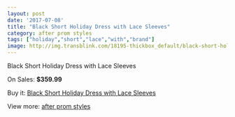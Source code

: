 ```yaml
---
layout: post
date: '2017-07-08'
title: "Black Short Holiday Dress with Lace Sleeves"
category: after prom styles
tags: ["holiday","short","lace","with","brand"]
image: http://img.transblink.com/18195-thickbox_default/black-short-holiday-dress-with-lace-sleeves.jpg
---
```

Black Short Holiday Dress with Lace Sleeves

On Sales: **$359.99**
<a href="https://www.transblink.com/en/after-prom-styles/5698-black-short-holiday-dress-with-lace-sleeves.html"><amp-img layout="responsive" width="600" height="600" src="//img.transblink.com/18195-thickbox_default/black-short-holiday-dress-with-lace-sleeves.jpg" alt="Black Short Holiday Dress with Lace Sleeves 0" /></a>
<a href="https://www.transblink.com/en/after-prom-styles/5698-black-short-holiday-dress-with-lace-sleeves.html"><amp-img layout="responsive" width="600" height="600" src="//img.transblink.com/18197-thickbox_default/black-short-holiday-dress-with-lace-sleeves.jpg" alt="Black Short Holiday Dress with Lace Sleeves 1" /></a>
<a href="https://www.transblink.com/en/after-prom-styles/5698-black-short-holiday-dress-with-lace-sleeves.html"><amp-img layout="responsive" width="600" height="600" src="//img.transblink.com/18196-thickbox_default/black-short-holiday-dress-with-lace-sleeves.jpg" alt="Black Short Holiday Dress with Lace Sleeves 2" /></a>

Buy it: [Black Short Holiday Dress with Lace Sleeves](https://www.transblink.com/en/after-prom-styles/5698-black-short-holiday-dress-with-lace-sleeves.html "Black Short Holiday Dress with Lace Sleeves")

View more: [after prom styles](https://www.transblink.com/en/55-after-prom-styles "after prom styles")